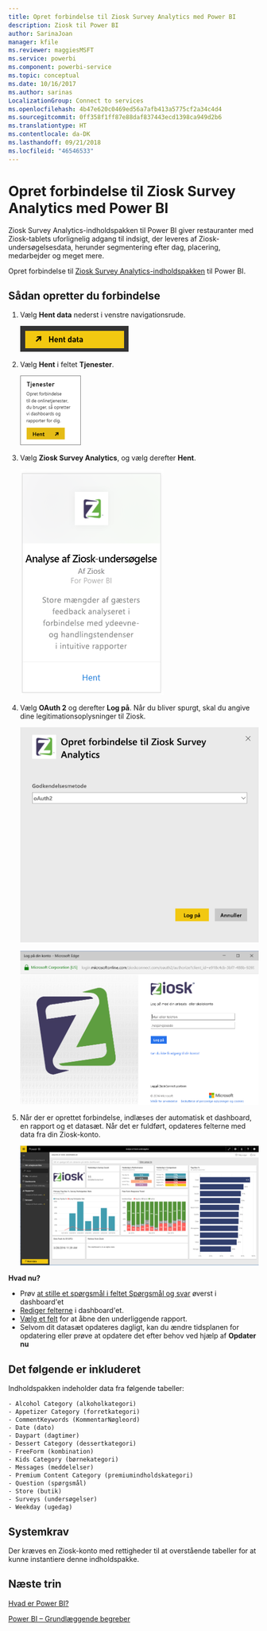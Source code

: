 ```yaml
---
title: Opret forbindelse til Ziosk Survey Analytics med Power BI
description: Ziosk til Power BI
author: SarinaJoan
manager: kfile
ms.reviewer: maggiesMSFT
ms.service: powerbi
ms.component: powerbi-service
ms.topic: conceptual
ms.date: 10/16/2017
ms.author: sarinas
LocalizationGroup: Connect to services
ms.openlocfilehash: 4b47e620c0469ed56a7afb413a5775cf2a34c4d4
ms.sourcegitcommit: 0ff358f1ff87e88daf837443ecd1398ca949d2b6
ms.translationtype: HT
ms.contentlocale: da-DK
ms.lasthandoff: 09/21/2018
ms.locfileid: "46546533"
---
```

# <a name="connect-to-ziosk-survey-analytics-with-power-bi"></a>Opret forbindelse til Ziosk Survey Analytics med Power BI
Ziosk Survey Analytics-indholdspakken til Power BI giver restauranter med Ziosk-tablets uforlignelig adgang til indsigt, der leveres af Ziosk-undersøgelsesdata, herunder segmentering efter dag, placering, medarbejder og meget mere.

Opret forbindelse til [Ziosk Survey Analytics-indholdspakken](https://app.powerbi.com/getdata/services/ziosk-survey-analytics) til Power BI.

## <a name="how-to-connect"></a>Sådan opretter du forbindelse
1. Vælg **Hent data** nederst i venstre navigationsrude.  
   
    ![](media/service-connect-to-ziosk/getdata.png)
2. Vælg **Hent** i feltet **Tjenester**.  
   
    ![](media/service-connect-to-ziosk/services.png)
3. Vælg **Ziosk Survey Analytics**, og vælg derefter **Hent**.  
   
    ![](media/service-connect-to-ziosk/ziosk.png)
4. Vælg **OAuth 2** og derefter **Log på**. Når du bliver spurgt, skal du angive dine legitimationsoplysninger til Ziosk.
   
    ![](media/service-connect-to-ziosk/creds.png)
   
    ![](media/service-connect-to-ziosk/creds2.png)
5. Når der er oprettet forbindelse, indlæses der automatisk et dashboard, en rapport og et datasæt. Når det er fuldført, opdateres felterne med data fra din Ziosk-konto.
   
    ![](media/service-connect-to-ziosk/dashboard.png)

**Hvad nu?**

* Prøv [at stille et spørgsmål i feltet Spørgsmål og svar](consumer/end-user-q-and-a.md) øverst i dashboard'et
* [Rediger felterne](service-dashboard-edit-tile.md) i dashboard'et.
* [Vælg et felt](consumer/end-user-tiles.md) for at åbne den underliggende rapport.
* Selvom dit datasæt opdateres dagligt, kan du ændre tidsplanen for opdatering eller prøve at opdatere det efter behov ved hjælp af **Opdater nu**

## <a name="whats-included"></a>Det følgende er inkluderet
Indholdspakken indeholder data fra følgende tabeller:  

    - Alcohol Category (alkoholkategori)  
    - Appetizer Category (forretkategori)  
    - CommentKeywords (KommentarNøgleord)  
    - Date (dato)  
    - Daypart (dagtimer)  
    - Dessert Category (dessertkategori)  
    - FreeForm (kombination)  
    - Kids Category (børnekategori)  
    - Messages (meddelelser)  
    - Premium Content Category (premiumindholdskategori)  
    - Question (spørgsmål)  
    - Store (butik)  
    - Surveys (undersøgelser)  
    - Weekday (ugedag)  


## <a name="system-requirements"></a>Systemkrav
Der kræves en Ziosk-konto med rettigheder til at overstående tabeller for at kunne instantiere denne indholdspakke.

## <a name="next-steps"></a>Næste trin
[Hvad er Power BI?](power-bi-overview.md)

[Power BI – Grundlæggende begreber](consumer/end-user-basic-concepts.md)

